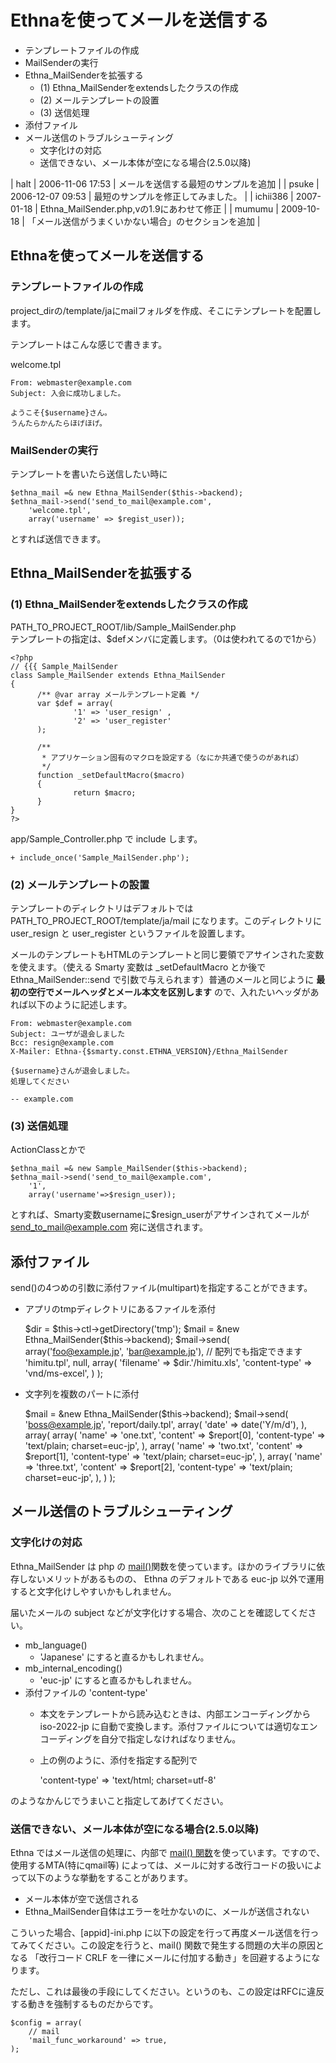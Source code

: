 # Ethnaを使ってメールを送信する
  - テンプレートファイルの作成 
  - MailSenderの実行 
- Ethna_MailSenderを拡張する 
  - (1) Ethna_MailSenderをextendsしたクラスの作成 
  - (2) メールテンプレートの設置 
  - (3) 送信処理 
- 添付ファイル 
- メール送信のトラブルシューティング 
  - 文字化けの対応 
  - 送信できない、メール本体が空になる場合(2.5.0以降) 

| halt | 2006-11-06 17:53 | メールを送信する最短のサンプルを追加 |
| psuke | 2006-12-07 09:53 | 最短のサンプルを修正してみました。 |
| ichii386 | 2007-01-18 | Ethna_MailSender.php,vの1.9にあわせて修正 |
| mumumu | 2009-10-18 | 「メール送信がうまくいかない場合」のセクションを追加 |

## Ethnaを使ってメールを送信する

### テンプレートファイルの作成

project_dirの/template/jaにmailフォルダを作成、そこにテンプレートを配置します。

テンプレートはこんな感じで書きます。

welcome.tpl

    From: webmaster@example.com
    Subject: 入会に成功しました。
    
    ようこそ{$username}さん。
    うんたらかんたらほげほげ。

### MailSenderの実行

テンプレートを書いたら送信したい時に

    $ethna_mail =& new Ethna_MailSender($this->backend);
    $ethna_mail->send('send_to_mail@example.com',
        'welcome.tpl',
        array('username' => $regist_user));

とすれば送信できます。

## Ethna_MailSenderを拡張する

### (1) Ethna_MailSenderをextendsしたクラスの作成

PATH_TO_PROJECT_ROOT/lib/Sample_MailSender.php   
テンプレートの指定は、$defメンバに定義します。（0は使われてるので1から）

    <?php
    // {{{ Sample_MailSender
    class Sample_MailSender extends Ethna_MailSender
    {
          /** @var array メールテンプレート定義 */
          var $def = array(
                  '1' => 'user_resign' ,
                  '2' => 'user_register'
          );
    
          /**
           * アプリケーション固有のマクロを設定する（なにか共通で使うのがあれば）
           */
          function _setDefaultMacro($macro)
          {
                  return $macro;
          }
    }
    ?>

app/Sample_Controller.php で include します。

    + include_once('Sample_MailSender.php');

### (2) メールテンプレートの設置

テンプレートのディレクトリはデフォルトでは PATH_TO_PROJECT_ROOT/template/ja/mail になります。このディレクトリに user_resign と user_register というファイルを設置します。

メールのテンプレートもHTMLのテンプレートと同じ要領でアサインされた変数を使えます。（使える Smarty 変数は _setDefaultMacro とか後で Ethna_MailSender::send で引数で与えられます）普通のメールと同じように **最初の空行でメールヘッダとメール本文を区別します** ので、入れたいヘッダがあれば以下のように記述します。

    From: webmaster@example.com
    Subject: ユーザが退会しました
    Bcc: resign@example.com
    X-Mailer: Ethna-{$smarty.const.ETHNA_VERSION}/Ethna_MailSender
    
    {$username}さんが退会しました。
    処理してください
    
    -- example.com

### (3) 送信処理

ActionClassとかで

    $ethna_mail =& new Sample_MailSender($this->backend);
    $ethna_mail->send('send_to_mail@example.com',
        '1',
        array('username'=>$resign_user));

とすれば、Smarty変数usernameに$resign_userがアサインされてメールが [send_to_mail@example.com](mailto:send_to_mail@example.com) 宛に送信されます。

## 添付ファイル

send()の4つめの引数に添付ファイル(multipart)を指定することができます。

- アプリのtmpディレクトリにあるファイルを添付

    $dir = $this->ctl->getDirectory('tmp');
    $mail = &new Ethna_MailSender($this->backend);
    $mail->send(
        array('foo@example.jp', 'bar@example.jp'), // 配列でも指定できます
        'himitu.tpl',
        null,
        array(
            'filename' => $dir.'/himitu.xls',
            'content-type' => 'vnd/ms-excel',
        )
    );

- 文字列を複数のパートに添付

    $mail = &new Ethna_MailSender($this->backend);
    $mail->send(
        'boss@example.jp',
        'report/daily.tpl',
        array(
            'date' => date('Y/m/d'),
        ),
        array(
            array(
                'name' => 'one.txt',
                'content' => $report[0],
                'content-type' => 'text/plain; charset=euc-jp',
            ),
            array(
                'name' => 'two.txt',
                'content' => $report[1],
                'content-type' => 'text/plain; charset=euc-jp',
            ),
            array(
                'name' => 'three.txt',
                'content' => $report[2],
                'content-type' => 'text/plain; charset=euc-jp',
            ),
        )
    );

## メール送信のトラブルシューティング

### 文字化けの対応

Ethna_MailSender は php の [mail()](http://jp.php.net/manual/ja/function.mail.php)関数を使っています。ほかのライブラリに依存しないメリットがあるものの、 Ethna のデフォルトである euc-jp 以外で運用すると文字化けしやすいかもしれません。

届いたメールの subject などが文字化けする場合、次のことを確認してください。

- mb_language()
  - 'Japanese' にすると直るかもしれません。
- mb_internal_encoding()
  - 'euc-jp' にすると直るかもしれません。
- 添付ファイルの 'content-type'
  - 本文をテンプレートから読み込むときは、内部エンコーディングから iso-2022-jp に自動で変換します。添付ファイルについては適切なエンコーディングを自分で指定しなければなりません。
  - 上の例のように、添付を指定する配列で

    'content-type' => 'text/html; charset=utf-8'

のようなかんじでうまいこと指定してあげてください。

### 送信できない、メール本体が空になる場合(2.5.0以降)

Ethna ではメール送信の処理に、内部で [mail() 関数](http://www.php.net/manual/ja/function.mail.php)を使っています。ですので、使用するMTA(特にqmail等) によっては、メールに対する改行コードの扱いによって以下のような挙動をすることがあります。

- メール本体が空で送信される
- Ethna_MailSender自体はエラーを吐かないのに、メールが送信されない

こういった場合、[appid]-ini.php に以下の設定を行って再度メール送信を行ってみてください。この設定を行うと、mail() 関数で発生する問題の大半の原因となる 「改行コード CRLF を一律にメールに付加する動き」を回避するようになります。

ただし、これは最後の手段にしてください。というのも、この設定はRFCに違反する動きを強制するものだからです。

    $config = array(
        // mail 
        'mail_func_workaround' => true,
    );

